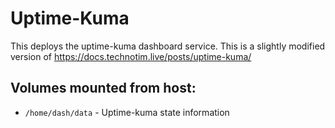 # Uptime-Kuma
This deploys the uptime-kuma dashboard service. This is a slightly modified version of https://docs.technotim.live/posts/uptime-kuma/

## Volumes mounted from host:
- `/home/dash/data` - Uptime-kuma state information

